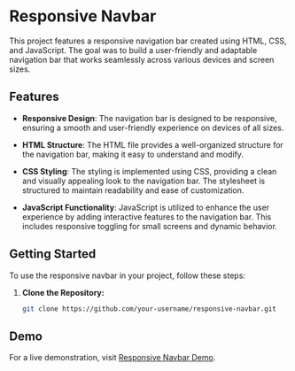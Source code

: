# Responsive Navbar

This project features a responsive navigation bar created using HTML, CSS, and JavaScript. The goal was to build a user-friendly and adaptable navigation bar that works seamlessly across various devices and screen sizes.

## Features

- **Responsive Design**: The navigation bar is designed to be responsive, ensuring a smooth and user-friendly experience on devices of all sizes.

- **HTML Structure**: The HTML file provides a well-organized structure for the navigation bar, making it easy to understand and modify.

- **CSS Styling**: The styling is implemented using CSS, providing a clean and visually appealing look to the navigation bar. The stylesheet is structured to maintain readability and ease of customization.

- **JavaScript Functionality**: JavaScript is utilized to enhance the user experience by adding interactive features to the navigation bar. This includes responsive toggling for small screens and dynamic behavior.

## Getting Started

To use the responsive navbar in your project, follow these steps:

1. **Clone the Repository:**
   ```bash
   git clone https://github.com/your-username/responsive-navbar.git

## Demo

For a live demonstration, visit [Responsive Navbar Demo](https://mrahmadhassankhan.github.io/Responsive-Navbar).
